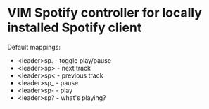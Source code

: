 # VIM Spotify controller for locally installed Spotify client

Default mappings:

- \<leader>sp. - toggle play/pause
- \<leader>sp> - next track
- \<leader>sp< - previous track
- \<leader>sp_ - pause
- \<leader>sp- - play
- \<leader>sp? - what's playing?




